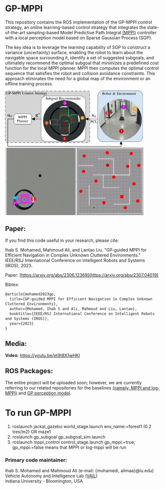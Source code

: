 # GP-MPPI

This repository contains the ROS implementation of the GP-MPPI control strategy, an online learning-based control strategy that integrates the state-of-the-art sampling-based Model Predictive Path Integral [(MPPI)](https://arc.aiaa.org/doi/pdf/10.2514/1.G001921) controller with a local perception model based on Sparse Gaussian Process (SGP).

The key idea is to leverage the learning capability of SGP to construct a variance (uncertainty) surface, enabling the robot to learn about the navigable space surrounding it, identify a set of suggested subgoals, and ultimately recommend the optimal subgoal that minimizes a predefined cost function for the local MPPI planner. MPPI then computes the optimal control sequence that satisfies the robot and collision avoidance constraints. This approach eliminates the need for a global map of the environment or an offline training process.

<img src="media/GP-MPPI-Architecture.png" alt="GP-MPPI-Architecture" width="450"> <img src="media/MU1_SM_T2_2x.gif" alt="Maze 1, Sample Mode (SM)" width="450">

## Paper:

If you find this code useful in your research, please cite:

Ihab S. Mohamed, Mahmoud Ali, and Lantao Liu. "GP-guided MPPI for Efficient Navigation in Complex Unknown Cluttered Environments." IEEE/RSJ International Conference on Intelligent Robots and Systems (IROS), 2023.

Paper: [https://arxiv.org/abs/2306.12369](https://arxiv.org/abs/2307.04019)

Bibtex:
```
@article{mohamed2023gp,
  title={GP-guided MPPI for Efficient Navigation in Complex Unknown Cluttered Environments},
  author={Mohamed, Ihab S and Ali, Mahmoud and Liu, Lantao},
  booktitle={IEEE/RSJ International Conference on Intelligent Robots and Systems (IROS)},
  year={2023}
}
```
## Media:
**Video**: https://youtu.be/et9t8X1wHKI

## ROS Packages:

The entire project will be uploaded soon; however, we are currently referring to our related repositories for the baselines [(namely, MPPI and log-MPPI)](https://github.com/IhabMohamed/log-MPPI_ros) and [GP perception model](https://github.com/mahmoud-a-ali/vsgp_pcl).

# To run GP-MPPI
1. roslaunch jackal_gazebo world_stage.launch env_name:=forest1 (0.2 tres/m2) OR maze1
2. roslaunch  gp_subgoal gp_subgoal_sim.launch
4. roslaunch mppi_control control_stage.launch gp_mppi:=true; gp_mppi:=false means that MPPI or log-mppi will be run 


### Primary code maintainer:
Ihab S. Mohamed and Mahmoud Ali (e-mail: {mohamedi, alimaa}@iu.edu)\
Vehicle Autonomy and Intelligence Lab ([VAIL](https://vail.sice.indiana.edu/))\
Indiana University - Bloomington, USA


